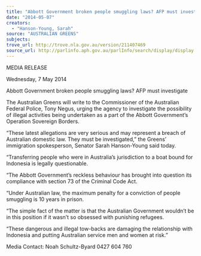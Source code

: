 ```yaml
---
title: "Abbott Government broken people smuggling laws? AFP must investigate"
date: "2014-05-07"
creators:
  - "Hanson-Young, Sarah"
source: "AUSTRALIAN GREENS"
subjects:
trove_url: http://trove.nla.gov.au/version/211407469
source_url: http://parlinfo.aph.gov.au/parlInfo/search/display/display.w3p;query=Id%3A%22media/pressrel/3151686%22
---
```


 MEDIA RELEASE   

 Wednesday, 7 May 2014   

 Abbott Government broken people smuggling  laws? AFP must investigate   

 The Australian Greens will write to the Commissioner of the Australian Federal Police, Tony  Negus, urging the agency to investigate the possibility of illegal activities being undertaken as a  part of the Abbott Government’s Operation Sovereign Borders.   

 “These latest allegations are very serious and may represent a breach of Australian domestic  law. They must be investigated,” the Greens’ immigration spokesperson, Senator Sarah Hanson-Young said today.   

 “Transferring people who were in Australia’s jurisdiction to a boat bound for Indonesia is legally  questionable.   

 “The Abbott Government’s reckless behaviour has brought into question its compliance with  section 73 of the Criminal Code Act.   

 “Under Australian law, the maximum penalty for a conviction of people smuggling is 10 years in  prison.   

 “The simple fact of the matter is that the Australian Government wouldn’t be in this position if it  wasn’t so obsessed with punishing refugees.   

 “These dangerous and illegal tow-backs are damaging the relationship with Indonesia and  putting Australian service men and women at risk.”   

 

 Media Contact: Noah Schultz-Byard 0427 604 760   

